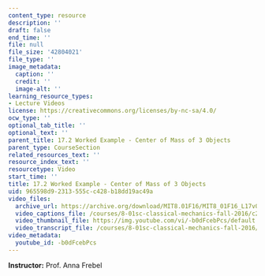 ```yaml
---
content_type: resource
description: ''
draft: false
end_time: ''
file: null
file_size: '42804021'
file_type: ''
image_metadata:
  caption: ''
  credit: ''
  image-alt: ''
learning_resource_types:
- Lecture Videos
license: https://creativecommons.org/licenses/by-nc-sa/4.0/
ocw_type: ''
optional_tab_title: ''
optional_text: ''
parent_title: 17.2 Worked Example - Center of Mass of 3 Objects
parent_type: CourseSection
related_resources_text: ''
resource_index_text: ''
resourcetype: Video
start_time: ''
title: 17.2 Worked Example - Center of Mass of 3 Objects
uid: 965598d9-2313-555c-c428-b18dd19ac49a
video_files:
  archive_url: https://archive.org/download/MIT8.01F16/MIT8_01F16_L17v02_360p.mp4
  video_captions_file: /courses/8-01sc-classical-mechanics-fall-2016/c2251b47691f5ae6b1297d8ead325f2a_-b0dFcebPcs.vtt
  video_thumbnail_file: https://img.youtube.com/vi/-b0dFcebPcs/default.jpg
  video_transcript_file: /courses/8-01sc-classical-mechanics-fall-2016/88c93abd04a3d4e66b48014eb8641859_-b0dFcebPcs.pdf
video_metadata:
  youtube_id: -b0dFcebPcs
---
```

**Instructor:** Prof. Anna Frebel